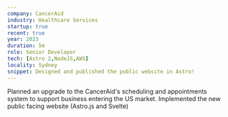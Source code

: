 ```yaml
---
company: CancerAid
industry: Healthcare Services
startup: true
recent: true
year: 2023
duration: 5m
role: Senior Developer
tech: [Astro 2,NodeJS,AWS]
locality: Sydney
snippet: Designed and published the public website in Astro!
---
```

Planned an upgrade to the CancerAid's scheduling and appointments system
to support business entering the US market. Implemented the new public facing website (Astro.js and Svelte)
